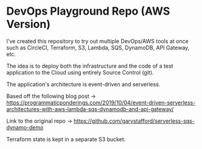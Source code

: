 # DevOps Playground Repo (AWS Version)

I've created this repository to try out multiple DevOps/AWS tools at once such as CircleCI, Terraform, S3, Lambda, SQS, DynamoDB, API Gateway, etc.

The idea is to deploy both the infrastructure and the code of a test application to the Cloud using entirely Source Control (git).

The application's architecture is event-driven and serverless.

Based off the following blog post -> https://programmaticponderings.com/2019/10/04/event-driven-serverless-architectures-with-aws-lambda-sqs-dynamodb-and-api-gateway/

Link to the original repo -> https://github.com/garystafford/serverless-sqs-dynamo-demo

Terraform state is kept in a separate S3 bucket.